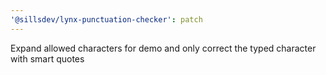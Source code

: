 ```yaml
---
'@sillsdev/lynx-punctuation-checker': patch
---
```


Expand allowed characters for demo and only correct the typed character with smart quotes
